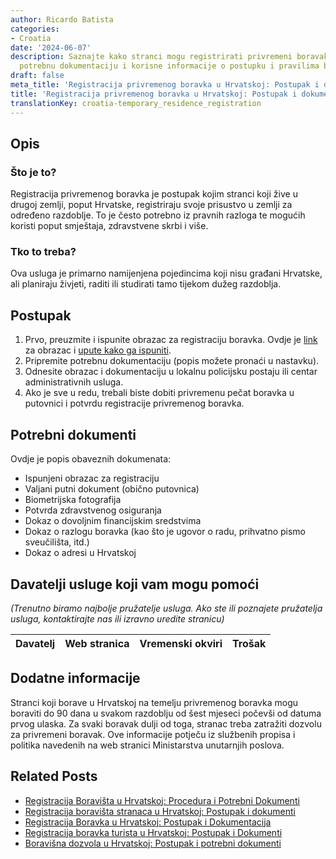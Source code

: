 ```yaml
---
author: Ricardo Batista
categories:
- Croatia
date: '2024-06-07'
description: Saznajte kako stranci mogu registrirati privremeni boravak u Hrvatskoj,
  potrebnu dokumentaciju i korisne informacije o postupku i pravilima boravka.
draft: false
meta_title: 'Registracija privremenog boravka u Hrvatskoj: Postupak i dokumenti'
title: 'Registracija privremenog boravka u Hrvatskoj: Postupak i dokumenti'
translationKey: croatia-temporary_residence_registration
---
```



## Opis
### Što je to?
Registracija privremenog boravka je postupak kojim stranci koji žive u drugoj zemlji, poput Hrvatske, registriraju svoje prisustvo u zemlji za određeno razdoblje. To je često potrebno iz pravnih razloga te mogućih koristi poput smještaja, zdravstvene skrbi i više.

### Tko to treba?
Ova usluga je primarno namijenjena pojedincima koji nisu građani Hrvatske, ali planiraju živjeti, raditi ili studirati tamo tijekom dužeg razdoblja.

## Postupak
1. Prvo, preuzmite i ispunite obrazac za registraciju boravka. Ovdje je [link](https://mup.gov.hr) za obrazac i [upute kako ga ispuniti](https://mup.gov.hr).
2. Pripremite potrebnu dokumentaciju (popis možete pronaći u nastavku).
3. Odnesite obrazac i dokumentaciju u lokalnu policijsku postaju ili centar administrativnih usluga.
4. Ako je sve u redu, trebali biste dobiti privremenu pečat boravka u putovnici i potvrdu registracije privremenog boravka.

## Potrebni dokumenti
Ovdje je popis obaveznih dokumenata:
- Ispunjeni obrazac za registraciju
- Valjani putni dokument (obično putovnica)
- Biometrijska fotografija
- Potvrda zdravstvenog osiguranja
- Dokaz o dovoljnim financijskim sredstvima
- Dokaz o razlogu boravka (kao što je ugovor o radu, prihvatno pismo sveučilišta, itd.)
- Dokaz o adresi u Hrvatskoj

## Davatelji usluge koji vam mogu pomoći
_(Trenutno biramo najbolje pružatelje usluga. Ako ste ili poznajete pružatelja usluga, kontaktirajte nas ili izravno uredite stranicu)_

| Davatelj | Web stranica | Vremenski okviri | Trošak |
| --------------- | --------------- | :-------------: | :-------------: |

## Dodatne informacije
Stranci koji borave u Hrvatskoj na temelju privremenog boravka mogu boraviti do 90 dana u svakom razdoblju od šest mjeseci počevši od datuma prvog ulaska. Za svaki boravak dulji od toga, stranac treba zatražiti dozvolu za privremeni boravak. Ove informacije potječu iz službenih propisa i politika navedenih na web stranici Ministarstva unutarnjih poslova.
## Related Posts

- [Registracija Boravišta u Hrvatskoj: Procedura i Potrebni Dokumenti](https://tramitit.com/hr/guides/croatia/prijava_prebivalista/)
- [Registracija boravišta stranaca u Hrvatskoj: Postupak i dokumenti](https://tramitit.com/hr/guides/croatia/prijava_prebivalista_stranaca/)
- [Registracija Boravka u Hrvatskoj: Postupak i Dokumentacija](https://tramitit.com/hr/guides/croatia/prijava_boravka_pri_ulasku_u_zemlju/)
- [Registracija boravka turista u Hrvatskoj: Postupak i Dokumenti](https://tramitit.com/hr/guides/croatia/prijava_boravka_turista/)
- [Boravišna dozvola u Hrvatskoj: Postupak i potrebni dokumenti](https://tramitit.com/hr/guides/croatia/dobivanje_dozvole_za_useljenje/)
